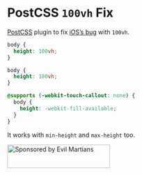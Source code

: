 # PostCSS `100vh` Fix

[PostCSS] plugin to fix [iOS’s bug] with `100vh`.

```css
body {
  height: 100vh;
}
```

```css
body {
  height: 100vh;
}

@supports (-webkit-touch-callout: none) {
  body {
    height: -webkit-fill-available;
  }
}
```

It works with `min-height` and `max-height` too.

[iOS’s bug]: https://allthingssmitty.com/2020/05/11/css-fix-for-100vh-in-mobile-webkit/
[PostCSS]: https://github.com/postcss/postcss

<a href="https://evilmartians.com/?utm_source=postcss-dark-theme-class">
  <img src="https://evilmartians.com/badges/sponsored-by-evil-martians.svg"
       alt="Sponsored by Evil Martians" width="236" height="54">
</a>

